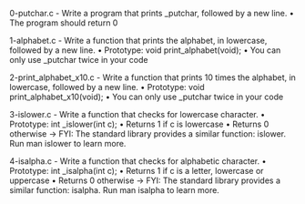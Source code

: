 0-putchar.c - Write a program that prints _putchar, followed by a new line.
      • The program should return 0

1-alphabet.c - Write a function that prints the alphabet, in lowercase, followed by a new line.
      • Prototype: void print_alphabet(void);
      • You can only use _putchar twice in your code

2-print_alphabet_x10.c - Write a function that prints 10 times the alphabet, in lowercase, followed by a new line.
      • Prototype: void print_alphabet_x10(void);
      • You can only use _putchar twice in your code

3-islower.c - Write a function that checks for lowercase character.
      • Prototype: int _islower(int c);
      • Returns 1 if c is lowercase
      • Returns 0 otherwise
      -> FYI: The standard library provides a similar function: islower. Run man islower to learn more.

4-isalpha.c - Write a function that checks for alphabetic character.
      • Prototype: int _isalpha(int c);
      • Returns 1 if c is a letter, lowercase or uppercase
      • Returns 0 otherwise
      -> FYI: The standard library provides a similar function: isalpha. Run man isalpha to learn more.